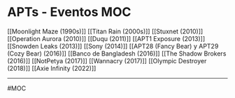 # APTs - Eventos MOC
[[Moonlight Maze (1990s)]]
[[Titan Rain (2000s)]]
[[Stuxnet (2010)]]
[[Operation Aurora (2010)]]
[[Duqu (2011)]]
[[APT1 Exposure (2013)]]
[[Snowden Leaks (2013)]]
[[Sony (2014)]]
[[APT28 (Fancy Bear) y APT29 (Cozy Bear) (2016)]]
[[Banco de Bangladesh (2016)]]
[[The Shadow Brokers (2016)]]
[[NotPetya (2017)]]
[[Wannacry (2017)]]
[[Olympic Destroyer (2018)]]
[[Axie Infinity (2022)]]

---
#MOC 